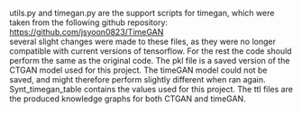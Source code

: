 utils.py and timegan.py are the support scripts for timegan, which were taken from the following github repository: https://github.com/jsyoon0823/TimeGAN  
several slight changes were made to these files, as they were no longer compatible with current versions of tensorflow. 
For the rest the code should perform the same as the original code.
The pkl file is a saved version of the CTGAN model used for this project. 
The timeGAN model could not be saved, and might therefore perform slightly different when ran again. Synt_timegan_table contains the values used for this project. 
The ttl files are the produced knowledge graphs for both CTGAN and timeGAN. 
